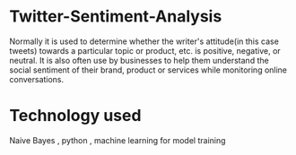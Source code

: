 # Twitter-Sentiment-Analysis
 Normally it is used to determine whether the writer's attitude(in this case tweets) towards a particular topic or product, etc. is positive, negative, or neutral. It is also often use by businesses to help them understand the social sentiment of their brand, product or services while monitoring online conversations.
# Technology used
Naive Bayes , python , machine learning for model training
